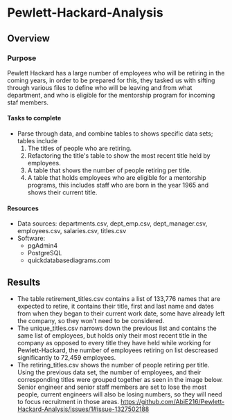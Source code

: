 # Pewlett-Hackard-Analysis
## Overview 
### Purpose
Pewlett Hackard has a large number of employees who will be retiring in the coming years, in order to be prepared for this, they tasked us with sifting through various files to define who will be leaving and from what department, and who is eligible for the mentorship program for incoming staf members. 
#### Tasks to complete
 - Parse through data, and combine tables to shows specific data sets; tables include
    1. The titles of people who are retiring.
    2. Refactoring the title's table to show the most recent title held by employees.
    3. A table that shows the number of people retiring per title.
    4. A table that holds employees who are eligible for a mentorship programs, this includes staff who are born in the year 1965 and shows their current title. 
#### Resources
 - Data sources: departments.csv, dept_emp.csv, dept_manager.csv, employees.csv, salaries.csv, titles.csv
 - Software:
   - pgAdmin4
   - PostgreSQL 
   - quickdatabasediagrams.com
## Results
 - The table retirement_titles.csv contains a list of 133,776 names that are expected to retire, it contains their title, first and last name and dates from when they began to their current work date, some have already left the company, so they won't need to be considered.
 - The unique_titles.csv narrows down the previous list and contains the same list of employees, but holds only their most recent title in the company as opposed to every title they have held while working for Pewlett-Hackard, the number of employees retiring on list descreased significantly to 72,459 employees. 
 - The retiring_titles.csv shows the number of people retiring per title. Using the previous data set, the number of employees, and their corresponding titles were grouped together as seen in the image below. Senior engineer and senior staff members are set to lose the most people, current engineers will also be losing numbers, so they will need to focus recruitment in those areas.
 https://github.com/AbiE216/Pewlett-Hackard-Analysis/issues/1#issue-1327502188

